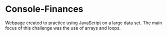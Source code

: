 # Console-Finances

Webpage created to practice using JavaScript on a large data set. The main focus of this challenge was the use of arrays and loops. 
